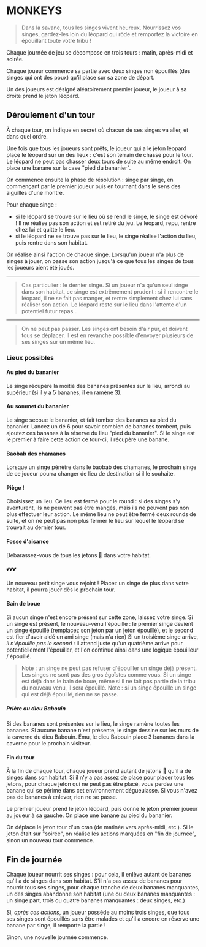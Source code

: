 # MONKEYS
> Dans la savane, tous les singes vivent heureux. Nourrissez vos singes, gardez-les loin du léopard qui rôde et remportez la victoire en épouillant toute votre tribu !

Chaque journée de jeu se décompose en trois tours : matin, après-midi et soirée.

Chaque joueur commence sa partie avec deux singes non épouillés (des singes qui ont des poux) qu'il place sur sa zone de départ.

Un des joueurs est désigné aléatoirement premier joueur, le joueur à sa droite prend le jeton léopard.

## Déroulement d'un tour
À chaque tour, on indique en secret où chacun de ses singes va aller, et dans quel ordre.

Une fois que tous les joueurs sont prêts, le joueur qui a le jeton léopard place le léopard sur un des lieux : c'est son terrain de chasse pour le tour. Le léopard ne peut pas chasser deux tours de suite au même endroit.
On place une banane sur la case "pied du bananier".

On commence ensuite la phase de résolution : singe par singe, en commençant par le premier joueur puis en tournant dans le sens des aiguilles d'une montre.

Pour chaque singe :
* si le léopard se trouve sur le lieu où se rend le singe, le singe est dévoré ! Il ne réalise pas son action et est retiré du jeu. Le léopard, repu, rentre chez lui et quitte le lieu.
* si le léopard ne se trouve pas sur le lieu, le singe réalise l'action du lieu, puis rentre dans son habitat.

On réalise ainsi l'action de chaque singe. Lorsqu'un joueur n'a plus de singes à jouer, on passe son action jusqu'à ce que tous les singes de tous les joueurs aient été joués.

----
> Cas particulier : le dernier singe. Si un joueur n'a qu'un seul singe dans son habitat, ce singe est extrêmement prudent : si il rencontre le léopard, il ne se fait pas manger, et rentre simplement chez lui sans réaliser son action. Le léopard reste sur le lieu dans l'attente d'un potentiel futur repas...

----
> On ne peut pas passer. Les singes ont besoin d'air pur, et doivent tous se déplacer. Il est en revanche possible d'envoyer plusieurs de ses singes sur un même lieu.

### Lieux possibles
#### Au pied du bananier
Le singe récupère la moitié des bananes présentes sur le lieu, arrondi au supérieur (si il y a 5 bananes, il en ramène 3).

#### Au sommet du bananier
Le singe secoue le bananier, et fait tomber des bananes au pied du bananier. Lancez un dé 6 pour savoir combien de bananes tombent, puis ajoutez ces bananes à la réserve du lieu "pied du bananier".
Si le singe est le premier à faire cette action ce tour-ci, il récupère une banane.

#### Baobab des chamanes
Lorsque un singe pénètre dans le baobab des chamanes, le prochain singe de ce joueur pourra changer de lieu de destination si il le souhaite.

#### Piège !
Choisissez un lieu. Ce lieu est fermé pour le round : si des singes s'y aventurent, ils ne peuvent pas être mangés, mais ils ne peuvent pas non plus effectuer leur action. Le même lieu ne peut être fermé deux rounds de suite, et on ne peut pas non plus fermer le lieu sur lequel le léopard se trouvait au dernier tour.

#### Fosse d'aisance
Débarassez-vous de tous les jetons 💩 dans votre habitat.

#### 💕💕💕
Un nouveau petit singe vous rejoint ! Placez un singe de plus dans votre habitat, il pourra jouer dès le prochain tour.

#### Bain de boue
Si aucun singe n'est encore présent sur cette zone, laissez votre singe.
Si un singe est présent, le nouveau-venu l'épouille : le premier singe devient un singe épouillé (remplacez son jeton par un jeton épouillé), et le second est fier d'avoir aidé un ami singe (mais n'a rien)
Si un troisième singe arrive, *il n'épouille pas le second* : il attend juste qu'un quatrième arrive pour potentiellement l'épouiller, et l'on continue ainsi dans une logique épouilleur / épouillé.

> Note : un singe ne peut pas refuser d'épouiller un singe déjà présent. Les singes ne sont pas des gros égoïstes comme vous. Si un singe est déjà dans le bain de boue, même si il ne fait pas partie de la tribu du nouveau venu, il sera épouillé.
> Note : si un singe épouille un singe qui est déjà épouillé, rien ne se passe.

##### Prière au dieu Babouin
Si des bananes sont présentes sur le lieu, le singe ramène toutes les bananes.
Si aucune banane n'est présente, le singe dessine sur les murs de la caverne du dieu Babouin. Ému, le dieu Babouin place 3 bananes dans la caverne pour le prochain visiteur.

#### Fin du tour

À la fin de chaque tour, chaque joueur prend autant de jetons 💩 qu'il a de singes dans son habitat. Si il n'y a pas assez de place pour placer tous les jetons, pour chaque jeton qui ne peut pas être placé, vous perdez une banane qui se périme dans cet environnement dégueulasse. Si vous n'avez pas de bananes à enlever, rien ne se passe.

Le premier joueur prend le jeton léopard, puis donne le jeton premier joueur au joueur à sa gauche.
On place une banane au pied du bananier.

On déplace le jeton tour d'un cran (de matinée vers après-midi, etc.). Si le jeton était sur "soirée", on réalise les actions marquées en "fin de journée", sinon un nouveau tour commence.

## Fin de journée
Chaque joueur nourrit ses singes : pour cela, il enlève autant de bananes qu'il a de singes dans son habitat. S'il n'a pas assez de bananes pour nourrir tous ses singes, pour chaque tranche de deux bananes manquantes, un des singes abandonne son habitat (une ou deux bananes manquantes : un singe part, trois ou quatre bananes manquantes : deux singes, etc.)

Si, *après ces actions*, un joueur possède au moins trois singes, que tous ses singes sont épouillés sans être malades et qu'il a encore en réserve une banane par singe, il remporte la partie !

Sinon, une nouvelle journée commence.
